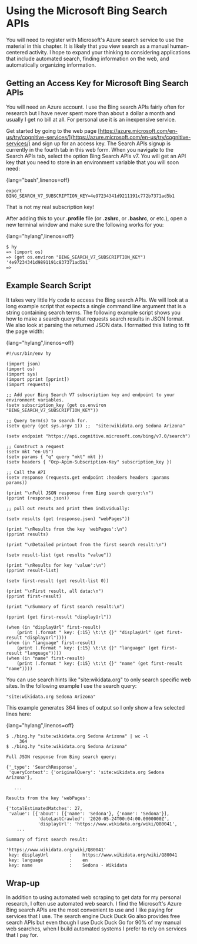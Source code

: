 # Using the Microsoft Bing Search APIs

You will need to register with Microsoft's Azure search service to use the material in this chapter. It is likely that you view search as a manual human-centered activity. I hope to expand your thinking to considering applications that include automated search, finding information on the web, and automatically organizing information.

## Getting an Access Key for Microsoft Bing Search APIs

You will need an Azure account. I use the Bing search APIs fairly often for research but I have never spent more than about a dollar a month and usually I get no bill at all. For personal use it is an inexpensive service.

Get started by going to the web page [https://azure.microsoft.com/en-us/try/cognitive-services/](https://azure.microsoft.com/en-us/try/cognitive-services/) and sign up for an access key. The Search APIs signup is currently in the fourth tab in this web form. When you navigate to the Search APIs tab, select the option Bing Search APIs v7. You will get an API key that you need to store in an environment variable that you will soon need:

{lang="bash",linenos=off}
~~~~~~~~
export BING_SEARCH_V7_SUBSCRIPTION_KEY=4e97234341d9211191c772b7371ad5b1
~~~~~~~~

That is not my real subscription key!

After adding this to your **.profile** file (or **.zshrc**, or **.bashrc**, or etc.), open a new terminal window and make sure the following works for you:

{lang="hylang",linenos=off}
~~~~~~~~
$ hy
=> (import os)
=> (get os.environ "BING_SEARCH_V7_SUBSCRIPTION_KEY")
'4e97234341d9891191c837371ad5b1'
=> 
~~~~~~~~


## Example Search Script

It takes very little Hy code to access the Bing search APIs. We will look at a long example script that expects a single command line argument that is a string containing search terms. The following example script shows you how to make a search query that requests search results in JSON format. We also look at parsing the returned JSON data. I formatted this listing to fit the page width:

{lang="hylang",linenos=off}
~~~~~~~~
#!/usr/bin/env hy

(import json)
(import os)
(import sys)
(import pprint [pprint])
(import requests)

;; Add your Bing Search V7 subscription key and endpoint to your environment variables.
(setv subscription_key (get os.environ "BING_SEARCH_V7_SUBSCRIPTION_KEY"))

;; Query term(s) to search for. 
(setv query (get sys.argv 1)) ;;  "site:wikidata.org Sedona Arizona"

(setv endpoint "https://api.cognitive.microsoft.com/bing/v7.0/search")

;; Construct a request
(setv mkt "en-US")
(setv params { "q" query "mkt" mkt })
(setv headers { "Ocp-Apim-Subscription-Key" subscription_key })

;; Call the API
(setv response (requests.get endpoint :headers headers :params params))

(print "\nFull JSON response from Bing search query:\n")
(pprint (response.json))

;; pull out resuts and print them individually:

(setv results (get (response.json) "webPages"))

(print "\nResults from the key 'webPages':\n")
(pprint results)

(print "\nDetailed printout from the first search result:\n")

(setv result-list (get results "value"))

(print "\nResults for key 'value':\n")
(pprint result-list)

(setv first-result (get result-list 0))

(print "\nFirst result, all data:\n")
(pprint first-result)

(print "\nSummary of first search result:\n")

(pprint (get first-result "displayUrl"))

(when (in "displayUrl" first-result)
    (print (.format " key: {:15} \t:\t {}" "displayUrl" (get first-result "displayUrl"))))
(when (in "language" first-result)
    (print (.format " key: {:15} \t:\t {}" "language" (get first-result "language"))))
(when (in "name" first-result)
    (print (.format " key: {:15} \t:\t {}" "name" (get first-result "name"))))
~~~~~~~~

You can use search hints like "site:wikidata.org" to only search specific web sites. In the following example I use the search query:

    "site:wikidata.org Sedona Arizona"
  
This example generates 364 lines of output so I only show a few selected lines here:

{lang="hylang",linenos=off}
~~~~~~~~
$ ./bing.hy "site:wikidata.org Sedona Arizona" | wc -l
     364
$ ./bing.hy "site:wikidata.org Sedona Arizona"

Full JSON response from Bing search query:

{'_type': 'SearchResponse',
 'queryContext': {'originalQuery': 'site:wikidata.org Sedona Arizona'},
 
   ...

Results from the key 'webPages':

{'totalEstimatedMatches': 27,
 'value': [{'about': [{'name': 'Sedona'}, {'name': 'Sedona'}],
            'dateLastCrawled': '2020-05-24T00:04:00.0000000Z',
            'displayUrl': 'https://www.wikidata.org/wiki/Q80041',
    ...

Summary of first search result:

'https://www.wikidata.org/wiki/Q80041'
 key: displayUrl      	:	 https://www.wikidata.org/wiki/Q80041
 key: language        	:	 en
 key: name            	:	 Sedona - Wikidata
~~~~~~~~

## Wrap-up

In addition to using automated web scraping to get data for my personal research, I often use automated web search. I find the Microsoft's Azure Bing search APIs are the most convenient to use and I like paying for services that I use. The search engine Duck Duck Go also provides free search APIs but even though I use Duck Duck Go for 90% of my manual web searches, when I build automated systems I prefer to rely on services that I pay for.